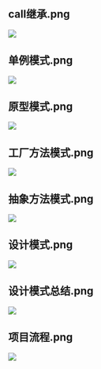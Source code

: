 ## call继承.png

![](https://michael18811380328.github.io/images/design/call继承.png)

## 单例模式.png

![](https://michael18811380328.github.io/images/design/单例模式.png)

## 原型模式.png

![](https://michael18811380328.github.io/images/design/原型模式.png)

## 工厂方法模式.png

![](https://michael18811380328.github.io/images/design/工厂方法模式.png)

## 抽象方法模式.png

![](https://michael18811380328.github.io/images/design/抽象方法模式.png)

## 设计模式.png

![](https://michael18811380328.github.io/images/design/设计模式.png)

## 设计模式总结.png

![](https://michael18811380328.github.io/images/design/设计模式总结.png)

## 项目流程.png

![](https://michael18811380328.github.io/images/design/项目流程.png)

